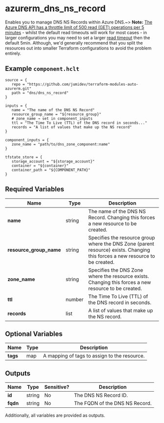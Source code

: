 # azurerm_dns_ns_record

Enables you to manage DNS NS Records within Azure DNS.~> **Note:** [The Azure DNS API has a throttle limit of 500 read (GET) operations per 5 minutes](https://docs.microsoft.com/azure/azure-resource-manager/management/request-limits-and-throttling#network-throttling) - whilst the default read timeouts will work for most cases - in larger configurations you may need to set a larger [read timeout](https://www.terraform.io/language/resources/syntax#operation-timeouts) then the default 5min. Although, we'd generally recommend that you split the resources out into smaller Terraform configurations to avoid the problem entirely.

## Example `component.hclt`

```hcl
source = {
   repo = "https://github.com/jumidev/terraform-modules-auto-azurerm.git"   
   path = "dns/dns_ns_record"   
}

inputs = {
   name = "The name of the DNS NS Record"   
   resource_group_name = "${resource_group}"   
   # zone_name → set in component_inputs
   ttl = "The Time To Live (TTL) of the DNS record in seconds..."   
   records = "A list of values that make up the NS record"   
}

component_inputs = {
   zone_name = "path/to/dns_zone_component:name"   
}

tfstate_store = {
   storage_account = "${storage_account}"   
   container = "${container}"   
   container_path = "${COMPONENT_PATH}"   
}

```

## Required Variables

| Name | Type |  Description |
| ---- | --------- |  ----------- |
| **name** | string |  The name of the DNS NS Record. Changing this forces a new resource to be created. | 
| **resource_group_name** | string |  Specifies the resource group where the DNS Zone (parent resource) exists. Changing this forces a new resource to be created. | 
| **zone_name** | string |  Specifies the DNS Zone where the resource exists. Changing this forces a new resource to be created. | 
| **ttl** | number |  The Time To Live (TTL) of the DNS record in seconds. | 
| **records** | list |  A list of values that make up the NS record. | 

## Optional Variables

| Name | Type |  Description |
| ---- | --------- |  ----------- |
| **tags** | map |  A mapping of tags to assign to the resource. | 



## Outputs

| Name | Type | Sensitive? | Description |
| ---- | ---- | --------- | --------- |
| **id** | string | No  | The DNS NS Record ID. | 
| **fqdn** | string | No  | The FQDN of the DNS NS Record. | 

Additionally, all variables are provided as outputs.
